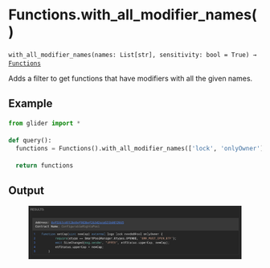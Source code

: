 # Functions.with\_all\_modifier\_names()

`with_all_modifier_names(names: List[str], sensitivity: bool = True) →` [`Functions`](./)

Adds a filter to get functions that have modifiers with all the given names.

## Example

```python
from glider import *

def query():
  functions = Functions().with_all_modifier_names(['lock', 'onlyOwner']).exec(1)

  return functions
```

## Output

<figure><img src="../../../.gitbook/assets/image (13).png" alt=""><figcaption></figcaption></figure>
